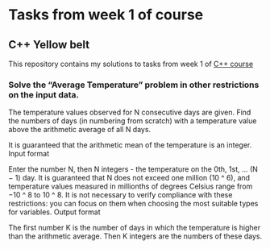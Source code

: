 # Tasks from week 1 of course

## C++ Yellow belt
This repository contains my solutions to tasks from week 1 of [C++ course](https://www.coursera.org/learn/c-plus-plus-yellow/home/welcome)

### Solve the “Average Temperature” problem in other restrictions on the input data.

The temperature values observed for N consecutive days are given. Find the numbers of days (in numbering from scratch) with a temperature value above the arithmetic average of all N days.

It is guaranteed that the arithmetic mean of the temperature is an integer.
Input format

Enter the number N, then N integers - the temperature on the 0th, 1st, ... (N − 1) day. It is guaranteed that N does not exceed one million (10 ^ 6), and temperature values measured in millionths of degrees Celsius range from −10 ^ 8 to 10 ^ 8. It is not necessary to verify compliance with these restrictions: you can focus on them when choosing the most suitable types for variables.
Output format

The first number K is the number of days in which the temperature is higher than the arithmetic average. Then K integers are the numbers of these days.

